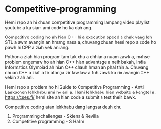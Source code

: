 # Competitive-programming

Hemi repo ah hi chuan competitive programming lampang video playlist youtube a ka siam ami
code ho ka dah ang.

Competitive coding ho ah hian C++ hi a execution speed  a chak vang leh STL a awm avangin an hmang nasa a, 
chuvang chuan hemi repo a code ho pawh hi CPP a ziah vek ani ang.

Python a ziah hian program tam tak chu a chhiar a nuam zawk a, mahse problem engemaw ho ah hian C++ 
hian advantage a neih bakah, India Informatics Olympiad ah hian C++ chauh hman an phal thin a. Chuvang 
chuan C++ a ziah a tir atanga zir law law a fuh zawk ka rin avangin C++ vekin ziah ani.

Hemi repo a problem ho hi Guide to Competitive Programming - Antti Laaksonen lehkhabu ami ho ani a. Hemi lehkhabu
hian website a kengtel a. https://cses.fi/ hemi site ah hian code a submit a test theih bawk.

Competitive coding atan lehkhabu dang langsar deuh chu 
1. Programming challenges -  Skiena & Revilla
2. Competitive programming - S Halim

